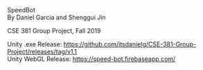 SpeedBot  
By Daniel Garcia and Shenggui Jin

CSE 381 Group Project, Fall 2019

Unity .exe Release: https://github.com/itsdanielg/CSE-381-Group-Project/releases/tag/v1.1  
Unity WebGL Release: https://speed-bot.firebaseapp.com/